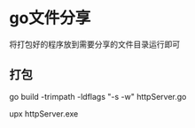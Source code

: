 # go文件分享

将打包好的程序放到需要分享的文件目录运行即可

## 打包

go build -trimpath -ldflags "-s -w" httpServer.go

upx httpServer.exe
